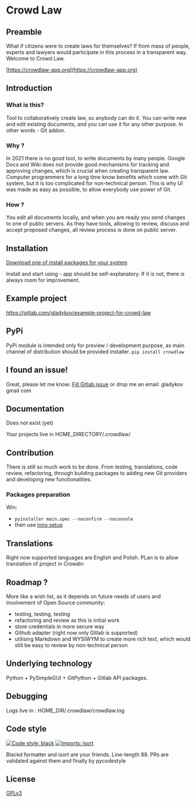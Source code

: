 # Crowd Law

## Preamble

What if citizens were to create laws for themselves? If from mass of people, experts and lawyers would participate in this process in a transparent way. Welcome to Crowd Law. 

[https://crowdlaw-app.org](https://crowdlaw-app.org)


## Introduction

### What is this?

Tool to collaboratively create law, so anybody can do it. You can write new and edit existing documents, and you can use it for any other purpose. In other words - Git addon.

### Why ?

In 2021 there is no good tool, to write documents by many people. Google Docs and Wiki does not provide good mechanisms for tracking and approving changes, which is crucial when creating transparent law.
Computer programmers for a long time know benefits which come with Git system, but it is too complicated for non-technical person. This is why UI was made as easy as possible, to allow everybody use power of Git.

### How ?

You edit all documents locally, and when you are ready you send changes to one of public servers. As they have tools, allowing to review, discuss and accept proposed changes, all review process is done on public server.

## Installation

[Download one of install packages for your system](https://github.com/gladykov/crowdlaw/releases)

Install and start using - app should be self-explanatory. If it is not, there is always room for improvement.

## Example project

https://gitlab.com/gladykov/example-project-for-crowd-law

## PyPi

PyPi module is intended only for preview / development purpose, as main channel of distribution should be provided installer.
`pip install crowdlaw`

## I found an issue!

Great, please let me know:
[Fill Gitlab issue](https://gitlab.com/gladykov/crowdlaw/-/issues/new)
or drop me an email: gladykov gmail com

## Documentation

Does not exist (yet)

Your projects live in HOME_DIRECTORY/.crowdlaw/

## Contribution

There is still so much work to be done. From testing, translations, code review, refactoring, through building packages to adding new Git providers and developing new functionalities.

### Packages preparation
Win:
- `pyinstaller main.spec --noconfirm --noconsole`
- then use [inno setup](https://jrsoftware.org/isinfo.php)

## Translations

Right now supported languages are English and Polish. PLan is to allow translation of project in Crowdin

## Roadmap ?

More like a wish list, as it depends on future needs of users and involvement of Open Source community:
- testing, testing, testing
- refactoring and review as this is initial work
- store credentials in more secure way
- Github adapter (right now only Gitlab is supported)
- utilising Markdown and WYSIWYM to create more rich text, which would still be easy to review by non-technical person

## Underlying technology

Python + PySimpleGUI + GitPython + Gitlab API packages.

## Debugging

Logs live in : HOME_DIR/.crowdlaw/crowdlaw.log

## Code style

[![Code style: black](https://img.shields.io/badge/code%20style-black-000000.svg)](https://github.com/psf/black)
[![Imports: isort](https://img.shields.io/badge/%20imports-isort-%231674b1?style=flat&labelColor=ef8336)](https://pycqa.github.io/isort/)

Blackd formatter and isort are your friends. Line-length 88. PRs are validated against them and finally by pycodestyle

## License

[GPLv3](https://www.gnu.org/licenses/gpl-3.0.en.html)
